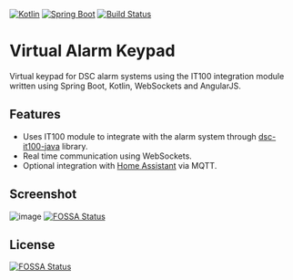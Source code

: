 [![Kotlin](https://img.shields.io/badge/kotlin-1.0.3-blue.svg)](http://kotlinlang.org) [![Spring Boot](https://img.shields.io/badge/spring--boot-1.4.0--RELEASE-green.svg)](http://docs.spring.io/spring-boot/docs/current/reference/htmlsingle/) [![Build Status](https://travis-ci.org/v3rm0n/virtual-keypad.svg?branch=master)](https://travis-ci.org/v3rm0n/virtual-keypad)

# Virtual Alarm Keypad

Virtual keypad for DSC alarm systems using the IT100 integration module written using Spring Boot, Kotlin, WebSockets and AngularJS.

## Features
- Uses IT100 module to integrate with the alarm system through [dsc-it100-java](https://github.com/kmbulebu/dsc-it100-java) library.
- Real time communication using WebSockets.
- Optional integration with [Home Assistant](https://home-assistant.io) via MQTT.

## Screenshot


![image](https://raw.githubusercontent.com/v3rm0n/virtual-keypad/master/etc/screenshot.png)
[![FOSSA Status](https://app.fossa.io/api/projects/git%2Bgithub.com%2Fv3rm0n%2Fvirtual-keypad.svg?type=shield)](https://app.fossa.io/projects/git%2Bgithub.com%2Fv3rm0n%2Fvirtual-keypad?ref=badge_shield)


## License
[![FOSSA Status](https://app.fossa.io/api/projects/git%2Bgithub.com%2Fv3rm0n%2Fvirtual-keypad.svg?type=large)](https://app.fossa.io/projects/git%2Bgithub.com%2Fv3rm0n%2Fvirtual-keypad?ref=badge_large)